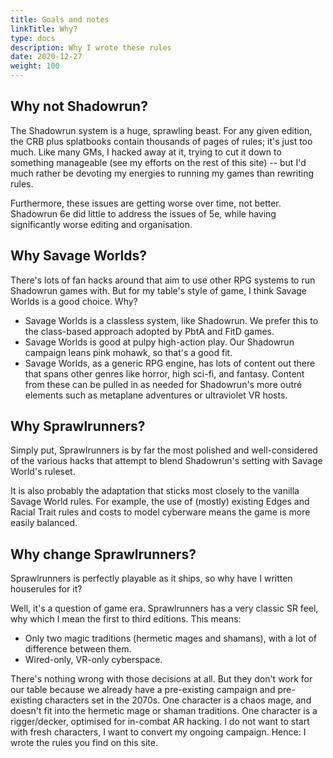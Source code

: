 ```yaml
---
title: Goals and notes
linkTitle: Why?
type: docs
description: Why I wrote these rules
date: 2020-12-27
weight: 100
---
```


## Why not Shadowrun?

The Shadowrun system is a huge, sprawling beast. For any given edition, the CRB plus splatbooks contain thousands of pages of rules; it's just too much. Like many GMs, I hacked away at it, trying to cut it down to something manageable (see my efforts on the rest of this site) -- but I'd much rather be devoting my energies to running my games than rewriting rules.

Furthermore, these issues are getting worse over time, not better. Shadowrun 6e did little to address the issues of 5e, while having significantly worse editing and organisation.

## Why Savage Worlds?

There's lots of fan hacks around that aim to use other RPG systems to run Shadowrun games with. But for my table's style of game, I think Savage Worlds is a good choice. Why?

* Savage Worlds is a classless system, like Shadowrun. We prefer this to the class-based approach adopted by PbtA and FitD games.
* Savage Worlds is good at pulpy high-action play. Our Shadowrun campaign leans pink mohawk, so that's a good fit.
* Savage Worlds, as a generic RPG engine, has lots of content out there that spans other genres like horror, high sci-fi, and fantasy. Content from these can be pulled in as needed for Shadowrun's more outré elements such as metaplane adventures or ultraviolet VR hosts.

## Why Sprawlrunners?

Simply put, Sprawlrunners is by far the most polished and well-considered of the various hacks that attempt to blend Shadowrun's setting with Savage World's ruleset.

It is also probably the adaptation that sticks most closely to the vanilla Savage World rules. For example, the use of (mostly) existing Edges and Racial Trait rules and costs to model cyberware means the game is more easily balanced.

## Why change Sprawlrunners?

Sprawlrunners is perfectly playable as it ships, so why have I written houserules for it?

Well, it's a question of game era. Sprawlrunners has a very classic SR feel, why which I mean the first to third editions. This means:

* Only two magic traditions (hermetic mages and shamans), with a lot of difference between them.
* Wired-only, VR-only cyberspace.

There's nothing wrong with those decisions at all. But they don't work for our table because we already have a pre-existing campaign and pre-existing characters set in the 2070s. One character is a chaos mage, and doesn't fit into the hermetic mage or shaman traditions. One character is a rigger/decker, optimised for in-combat AR hacking. I do not want to start with fresh characters, I want to convert my ongoing campaign. Hence: I wrote the rules you find on this site.